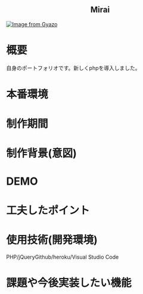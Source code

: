 
<h2 align="center">Mirai</h2>

[![Image from Gyazo](https://i.gyazo.com/c1636f44b50d64b6072ca684169acc0d.png)](https://gyazo.com/c1636f44b50d64b6072ca684169acc0d)


# 概要
自身のポートフォリオです。新しくphpを導入しました。

# 本番環境

# 制作期間

# 制作背景(意図)
 
# DEMO

# 工夫したポイント

# 使用技術(開発環境)
PHP/jQueryGithub/heroku/Visual Studio Code

# 課題や今後実装したい機能
